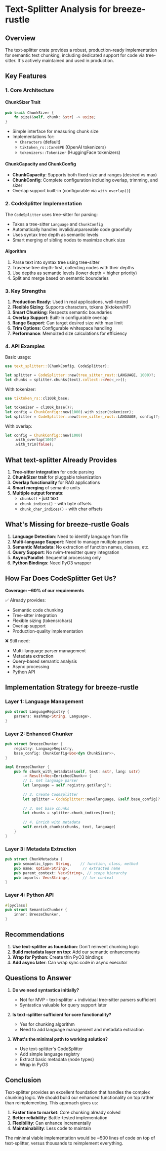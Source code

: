# Text-Splitter Analysis for breeze-rustle

## Overview
The text-splitter crate provides a robust, production-ready implementation for semantic text chunking, including dedicated support for code via tree-sitter. It's actively maintained and used in production.

## Key Features

### 1. Core Architecture

#### ChunkSizer Trait
```rust
pub trait ChunkSizer {
    fn size(&self, chunk: &str) -> usize;
}
```
- Simple interface for measuring chunk size
- Implementations for:
  - `Characters` (default)
  - `tiktoken_rs::CoreBPE` (OpenAI tokenizers)
  - `tokenizers::Tokenizer` (HuggingFace tokenizers)

#### ChunkCapacity and ChunkConfig
- **ChunkCapacity**: Supports both fixed size and ranges (desired vs max)
- **ChunkConfig**: Complete configuration including overlap, trimming, and sizer
- Overlap support built-in (configurable via `with_overlap()`)

### 2. CodeSplitter Implementation

The `CodeSplitter` uses tree-sitter for parsing:
- Takes a tree-sitter `Language` and `ChunkConfig`
- Automatically handles invalid/unparseable code gracefully
- Uses syntax tree depth as semantic levels
- Smart merging of sibling nodes to maximize chunk size

#### Algorithm
1. Parse text into syntax tree using tree-sitter
2. Traverse tree depth-first, collecting nodes with their depths
3. Use depths as semantic levels (lower depth = higher priority)
4. Split and merge based on semantic boundaries

### 3. Key Strengths

1. **Production Ready**: Used in real applications, well-tested
2. **Flexible Sizing**: Supports characters, tokens (tiktoken/HF)
3. **Smart Chunking**: Respects semantic boundaries
4. **Overlap Support**: Built-in configurable overlap
5. **Range Support**: Can target desired size with max limit
6. **Trim Options**: Configurable whitespace handling
7. **Performance**: Memoized size calculations for efficiency

### 4. API Examples

Basic usage:
```rust
use text_splitter::{ChunkConfig, CodeSplitter};

let splitter = CodeSplitter::new(tree_sitter_rust::LANGUAGE, 1000)?;
let chunks = splitter.chunks(text).collect::<Vec<_>>();
```

With tokenizer:
```rust
use tiktoken_rs::cl100k_base;

let tokenizer = cl100k_base()?;
let config = ChunkConfig::new(1000).with_sizer(tokenizer);
let splitter = CodeSplitter::new(tree_sitter_rust::LANGUAGE, config)?;
```

With overlap:
```rust
let config = ChunkConfig::new(1000)
    .with_overlap(100)?
    .with_trim(false);
```

## What text-splitter Already Provides

1. **Tree-sitter integration** for code parsing
2. **ChunkSizer trait** for pluggable tokenization
3. **Overlap functionality** for RAG applications
4. **Smart merging** of semantic units
5. **Multiple output formats**: 
   - `chunks()` - just text
   - `chunk_indices()` - with byte offsets
   - `chunk_char_indices()` - with char offsets

## What's Missing for breeze-rustle Goals

1. **Language Detection**: Need to identify language from file
2. **Multi-language Support**: Need to manage multiple parsers
3. **Semantic Metadata**: No extraction of function names, classes, etc.
4. **Query Support**: No nvim-treesitter query integration
5. **Async/Parallel**: Sequential processing only
6. **Python Bindings**: Need PyO3 wrapper

## How Far Does CodeSplitter Get Us?

**Coverage: ~60% of our requirements**

✅ Already provides:
- Semantic code chunking
- Tree-sitter integration
- Flexible sizing (tokens/chars)
- Overlap support
- Production-quality implementation

❌ Still need:
- Multi-language parser management
- Metadata extraction
- Query-based semantic analysis
- Async processing
- Python API

## Implementation Strategy for breeze-rustle

### Layer 1: Language Management
```rust
pub struct LanguageRegistry {
    parsers: HashMap<String, Language>,
}
```

### Layer 2: Enhanced Chunker
```rust
pub struct BreezeChunker {
    registry: LanguageRegistry,
    base_config: ChunkConfig<Box<dyn ChunkSizer>>,
}

impl BreezeChunker {
    pub fn chunk_with_metadata(&self, text: &str, lang: &str) 
        -> Result<Vec<EnrichedChunk>> {
        // 1. Get language parser
        let language = self.registry.get(lang)?;
        
        // 2. Create CodeSplitter
        let splitter = CodeSplitter::new(language, &self.base_config)?;
        
        // 3. Get base chunks
        let chunks = splitter.chunk_indices(text);
        
        // 4. Enrich with metadata
        self.enrich_chunks(chunks, text, language)
    }
}
```

### Layer 3: Metadata Extraction
```rust
pub struct ChunkMetadata {
    pub semantic_type: String,    // function, class, method
    pub name: Option<String>,      // extracted name
    pub parent_context: Vec<String>, // scope hierarchy
    pub imports: Vec<String>,      // for context
}
```

### Layer 4: Python API
```rust
#[pyclass]
pub struct SemanticChunker {
    inner: BreezeChunker,
}
```

## Recommendations

1. **Use text-splitter as foundation**: Don't reinvent chunking logic
2. **Build metadata layer on top**: Add our semantic enhancements
3. **Wrap for Python**: Create thin PyO3 bindings
4. **Add async later**: Can wrap sync code in async executor

## Questions to Answer

1. **Do we need syntastica initially?**
   - Not for MVP - text-splitter + individual tree-sitter parsers sufficient
   - Syntastica valuable for query support later

2. **Is text-splitter sufficient for core functionality?**
   - Yes for chunking algorithm
   - Need to add language management and metadata extraction

3. **What's the minimal path to working solution?**
   - Use text-splitter's CodeSplitter
   - Add simple language registry
   - Extract basic metadata (node types)
   - Wrap in PyO3

## Conclusion

Text-splitter provides an excellent foundation that handles the complex chunking logic. We should build our enhanced functionality on top rather than reimplementing. This approach gives us:

1. **Faster time to market**: Core chunking already solved
2. **Better reliability**: Battle-tested implementation
3. **Flexibility**: Can enhance incrementally
4. **Maintainability**: Less code to maintain

The minimal viable implementation would be ~500 lines of code on top of text-splitter, versus thousands to reimplement everything.